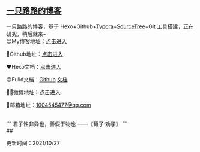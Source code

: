 ## [一只路路的博客](https://aluluvip.github.io)

一只路路的博客，基于 Hexo+Github+[Typora](https://www.typora.io/)+[SourceTree](https://www.sourcetreeapp.com/)+Git 工具搭建，正在研究，稍后就来~
<br/>
😍My博客地址：[点击进入](https://aluluvip.github.io)

💎Github地址：[点击进入](https://github.com/aluluvip)

❤️Hexo文档：[点击进入](https://hexo.io/zh-cn/docs/)

😊Fulid文档：[Github](https://github.com/fluid-dev/hexo-theme-fluid) [文档](https://hexo.fluid-dev.com/docs/start/)

🙎‍♂️微博地址：[点击进入](https://weibo.com/u/2681023174)

📧邮箱地址：1004545477@qq.com

<br/>
```
君子性非异也，善假于物也 ——《荀子·劝学》
```
<br/>
## 

更新时间：2021/10/27

